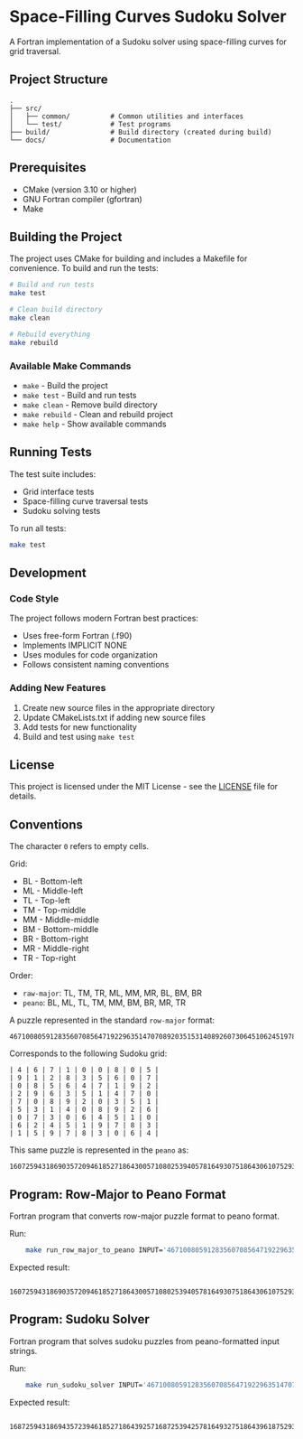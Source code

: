 # Space-Filling Curves Sudoku Solver

A Fortran implementation of a Sudoku solver using space-filling curves for grid traversal.

## Project Structure

```
.
├── src/
│   ├── common/          # Common utilities and interfaces
│   └── test/            # Test programs
├── build/               # Build directory (created during build)
└── docs/                # Documentation
```

## Prerequisites

- CMake (version 3.10 or higher)
- GNU Fortran compiler (gfortran)
- Make

## Building the Project

The project uses CMake for building and includes a Makefile for convenience. To build and run the tests:

```bash
# Build and run tests
make test

# Clean build directory
make clean

# Rebuild everything
make rebuild
```

### Available Make Commands

- `make` - Build the project
- `make test` - Build and run tests
- `make clean` - Remove build directory
- `make rebuild` - Clean and rebuild project
- `make help` - Show available commands

## Running Tests

The test suite includes:

- Grid interface tests
- Space-filling curve traversal tests
- Sudoku solving tests

To run all tests:
```bash
make test
```

## Development

### Code Style

The project follows modern Fortran best practices:
- Uses free-form Fortran (.f90)
- Implements IMPLICIT NONE
- Uses modules for code organization
- Follows consistent naming conventions

### Adding New Features

1. Create new source files in the appropriate directory
2. Update CMakeLists.txt if adding new source files
3. Add tests for new functionality
4. Build and test using `make test`

## License

This project is licensed under the MIT License - see the [LICENSE](LICENSE) file for details.

## Conventions

The character `0` refers to empty cells.

Grid:

* BL - Bottom-left
* ML - Middle-left
* TL - Top-left
* TM - Top-middle
* MM - Middle-middle
* BM - Bottom-middle
* BR - Bottom-right
* MR - Middle-right
* TR - Top-right

Order:

* `raw-major`: TL, TM, TR, ML, MM, MR, BL, BM, BR
* `peano`: BL, ML, TL, TM, MM, BM, BR, MR, TR

A puzzle represented in the standard `row-major` format:

```
467100805912835607085647192296351470708920351531408926073064510624519783159783064
```

Corresponds to the following Sudoku grid:

```
| 4 | 6 | 7 | 1 | 0 | 0 | 8 | 0 | 5 |
| 9 | 1 | 2 | 8 | 3 | 5 | 6 | 0 | 7 |
| 0 | 8 | 5 | 6 | 4 | 7 | 1 | 9 | 2 |
| 2 | 9 | 6 | 3 | 5 | 1 | 4 | 7 | 0 |
| 7 | 0 | 8 | 9 | 2 | 0 | 3 | 5 | 1 |
| 5 | 3 | 1 | 4 | 0 | 8 | 9 | 2 | 6 |
| 0 | 7 | 3 | 0 | 6 | 4 | 5 | 1 | 0 |
| 6 | 2 | 4 | 5 | 1 | 9 | 7 | 8 | 3 |
| 1 | 5 | 9 | 7 | 8 | 3 | 0 | 6 | 4 |
```

This same puzzle is represented in the `peano` as:

```
160725943186903572094618527186430057108025394057816493075186430610752934168009275
```

## Program: Row-Major to Peano Format

Fortran program that converts row-major puzzle format to peano format.

Run:

```bash
    make run_row_major_to_peano INPUT='467100805912835607085647192296351470708920351531408926073064510624519783159783064'
```

Expected result:

```
    160725943186903572094618527186430057108025394057816493075186430610752934168009275
```

## Program: Sudoku Solver

Fortran program that solves sudoku puzzles from peano-formatted input strings.

Run:

```bash
    make run_sudoku_solver INPUT='467100805912835607085647192296351470708920351531408926073064510624519783159783064'
```

Expected result:

```
    168725943186943572394618527186439257168725394257816493275186439618752934168349275
```